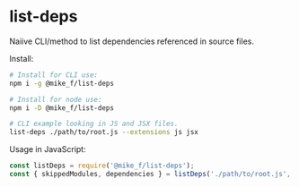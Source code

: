 # list-deps

Naiive CLI/method to list dependencies referenced in source files.

Install:
```bash
# Install for CLI use:
npm i -g @mike_f/list-deps

# Install for node use:
npm i -D @mike_f/list-deps

# CLI example looking in JS and JSX files.
list-deps ./path/to/root.js --extensions js jsx
```

Usage in JavaScript:
```javascript
const listDeps = require('@mike_f/list-deps');
const { skippedModules, dependencies } = listDeps('./path/to/root.js', ['js', 'jsx']);
```
